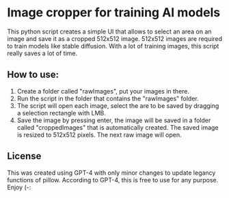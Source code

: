 # Image cropper for training AI models
This python script creates a simple UI that allows to select an area on an image and save it as a cropped 512x512 image. 512x512 images are required to train models like stable diffusion. With a lot of training images, this script really saves a lot of time.

## How to use:

1. Create a folder called "rawImages", put your images in there.
2. Run the script in the folder that contains the "rawImages" folder.
3. The script will open each image, select the are to be saved by dragging a selection rectangle with LMB.
4. Save the image by pressing enter, the image will be saved in a folder called "croppedImages" that is automatically created. The saved image is resized to 512x512 pixels. The next raw image will open.

## License
This was created using GPT-4 with only minor changes to update legancy functions of pillow. According to GPT-4, this is free to use for any purpose. Enjoy (-:
